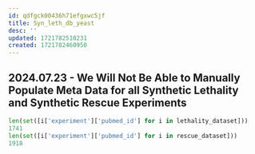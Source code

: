 ```yaml
---
id: qdfgck00436h71efgxwc5jf
title: Syn_leth_db_yeast
desc: ''
updated: 1721782510231
created: 1721782460950
---
```


## 2024.07.23 - We Will Not Be Able to Manually Populate Meta Data for all Synthetic Lethality and Synthetic Rescue Experiments

```python
len(set([i['experiment']['pubmed_id'] for i in lethality_dataset]))
1741
len(set([i['experiment']['pubmed_id'] for i in rescue_dataset]))
1918
```
